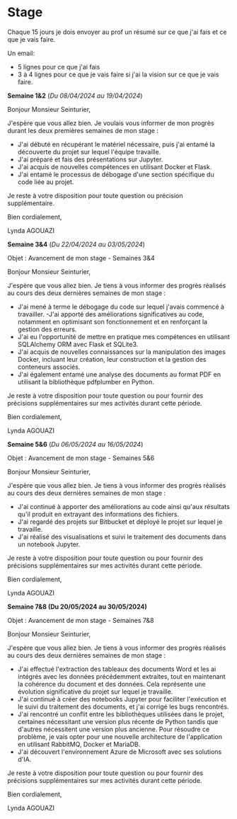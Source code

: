 # **Stage**

Chaque 15 jours je dois envoyer au prof un résumé sur ce que j'ai fais et ce que je vais faire.

Un email:  
- 5 lignes pour ce que j'ai fais
- 3 à 4 lignes pour ce que je vais faire si j'ai la vision sur ce que je vais faire.


**Semaine 1&2** (*Du 08/04/2024 au 19/04/2024*)

Bonjour Monsieur Seinturier,

J'espère que vous allez bien. Je voulais vous informer de mon progrès durant les deux premières semaines de mon stage :

- J'ai débuté en récupérant le matériel nécessaire, puis j'ai entamé la découverte du projet sur lequel l'équipe travaille.
- J'ai préparé et fais des présentations sur Jupyter.
- J'ai acquis de nouvelles compétences en utilisant Docker et Flask.
- J'ai entamé le processus de débogage d'une section spécifique du code liée au projet.

Je reste à votre disposition pour toute question ou précision supplémentaire.

Bien cordialement,

Lynda AGOUAZI



**Semaine 3&4** (*Du 22/04/2024 au 03/05/2024*)

Objet : Avancement de mon stage - Semaines 3&4

Bonjour Monsieur Seinturier,

J'espère que vous allez bien. Je tiens à vous informer des progrès réalisés au cours des deux dernières semaines de mon stage :

- J'ai mené à terme le débogage du code sur lequel j'avais commencé à travailler.
-J'ai apporté des améliorations significatives au code, notamment en optimisant son fonctionnement et en renforçant la gestion des erreurs.
- J'ai eu l'opportunité de mettre en pratique mes compétences en utilisant SQLAlchemy ORM avec Flask et SQLite3.
- J'ai acquis de nouvelles connaissances sur la manipulation des images Docker, incluant leur création, leur construction et la gestion des conteneurs associés.
- J'ai également entamé une analyse des documents au format PDF en utilisant la bibliothèque pdfplumber en Python.
  
Je reste à votre disposition pour toute question ou pour fournir des précisions supplémentaires sur mes activités durant cette période.

Bien cordialement,

Lynda AGOUAZI

**Semaine 5&6** (*Du 06/05/2024 au 16/05/2024*)

Objet : Avancement de mon stage - Semaines 5&6

Bonjour Monsieur Seinturier,

J'espère que vous allez bien. Je tiens à vous informer des progrès réalisés au cours des deux dernières semaines de mon stage :

- J'ai continué à apporter des améliorations au code ainsi qu'aux résultats qu'il produit en extrayant des informations des fichiers.
- J'ai regardé des projets sur Bitbucket et déployé le projet sur lequel je travaille.
- J'ai réalisé des visualisations et suivi le traitement des documents dans un notebook Jupyter.
  
Je reste à votre disposition pour toute question ou pour fournir des précisions supplémentaires sur mes activités durant cette période.

Bien cordialement,

Lynda AGOUAZI



**Semaine 7&8 (Du 20/05/2024 au 30/05/2024)**

Objet : Avancement de mon stage - Semaines 7&8

Bonjour Monsieur Seinturier,

J'espère que vous allez bien. Je tiens à vous informer des progrès réalisés au cours des deux dernières semaines de mon stage :

- J'ai effectué l'extraction des tableaux des documents Word et les ai intégrés avec les données précédemment extraites, tout en maintenant la cohérence du document et des données. Cela représente une évolution significative du projet sur lequel je travaille.
- J'ai continué à créer des notebooks Jupyter pour faciliter l'exécution et le suivi du traitement des documents, et j'ai corrigé les bugs rencontrés.
- J'ai rencontré un conflit entre les bibliothèques utilisées dans le projet, certaines nécessitant une version plus récente de Python tandis que d'autres nécessitent une version plus ancienne. Pour résoudre ce problème, je vais opter pour une nouvelle architecture de l'application en utilisant RabbitMQ, Docker et MariaDB.
- J'ai découvert l'environnement Azure de Microsoft avec ses solutions d'IA.

Je reste à votre disposition pour toute question ou pour fournir des précisions supplémentaires sur mes activités durant cette période.

Bien cordialement,

Lynda AGOUAZI


